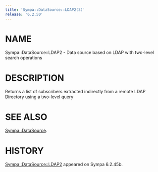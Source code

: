 ```yaml
---
title: 'Sympa::DataSource::LDAP2(3)'
release: '6.2.50'
---
```


# NAME

Sympa::DataSource::LDAP2 -
Data source based on LDAP with two-level search operations

# DESCRIPTION

Returns a list of subscribers extracted indirectly from a remote LDAP
Directory using a two-level query

# SEE ALSO

[Sympa::DataSource](./Sympa-DataSource.3.md).

# HISTORY

[Sympa::DataSource::LDAP2](./Sympa-DataSource-LDAP2.3.md) appeared on Sympa 6.2.45b.
